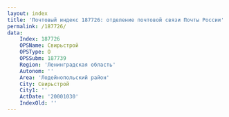 ```yaml
---
layout: index
title: 'Почтовый индекс 187726: отделение почтовой связи Почты России'
permalink: /187726/
data:
    Index: 187726
    OPSName: Свирьстрой
    OPSType: О
    OPSSubm: 187739
    Region: 'Ленинградская область'
    Autonom: ''
    Area: 'Лодейнопольский район'
    City: Свирьстрой
    City1: ''
    ActDate: '20001030'
    IndexOld: ''
---
```

